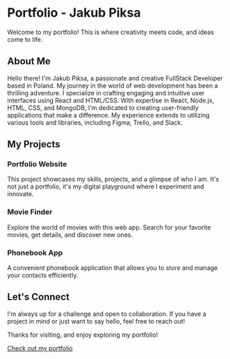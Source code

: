 # Portfolio - Jakub Piksa

Welcome to my portfolio! This is where creativity meets code, and ideas come to
life.

## About Me

Hello there! I'm Jakub Piksa, a passionate and creative FullStack Developer
based in Poland. My journey in the world of web development has been a thrilling
adventure. I specialize in crafting engaging and intuitive user interfaces using
React and HTML/CSS. With expertise in React, Node.js, HTML, CSS, and MongoDB,
I'm dedicated to creating user-friendly applications that make a difference. My
experience extends to utilizing various tools and libraries, including Figma,
Trello, and Slack.

## My Projects

### Portfolio Website

This project showcases my skills, projects, and a glimpse of who I am. It's not
just a portfolio, it's my digital playground where I experiment and innovate.

### Movie Finder

Explore the world of movies with this web app. Search for your favorite movies,
get details, and discover new ones.

### Phonebook App

A convenient phonebook application that allows you to store and manage your
contacts efficiently.

## Let's Connect

I'm always up for a challenge and open to collaboration. If you have a project
in mind or just want to say hello, feel free to reach out!

Thanks for visiting, and enjoy exploring my portfolio!

[Check out my portfolio](https://jakubpiksa.github.io/portfolio-jakub-piksa)
